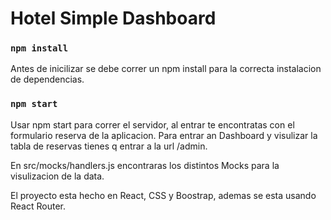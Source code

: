 # Hotel Simple Dashboard

### `npm install`

Antes de inicilizar se debe correr un npm install para la correcta instalacion de dependencias.

### `npm start`

 
Usar npm start para correr el servidor, al entrar te encontratas con el formulario reserva de la aplicacion.
Para entrar an Dashboard y visulizar la tabla de reservas tienes q entrar a la url /admin.

En src/mocks/handlers.js encontraras los distintos Mocks para la visulizacion de la data.


El proyecto esta hecho en React, CSS y Boostrap, ademas se esta usando React Router.

